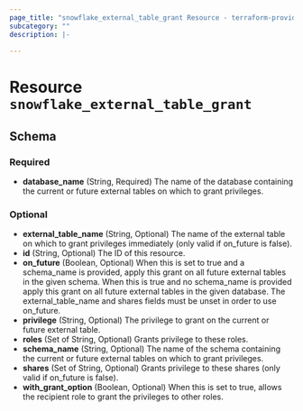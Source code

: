 ```yaml
---
page_title: "snowflake_external_table_grant Resource - terraform-provider-snowflake"
subcategory: ""
description: |-
  
---
```


# Resource `snowflake_external_table_grant`





## Schema

### Required

- **database_name** (String, Required) The name of the database containing the current or future external tables on which to grant privileges.

### Optional

- **external_table_name** (String, Optional) The name of the external table on which to grant privileges immediately (only valid if on_future is false).
- **id** (String, Optional) The ID of this resource.
- **on_future** (Boolean, Optional) When this is set to true and a schema_name is provided, apply this grant on all future external tables in the given schema. When this is true and no schema_name is provided apply this grant on all future external tables in the given database. The external_table_name and shares fields must be unset in order to use on_future.
- **privilege** (String, Optional) The privilege to grant on the current or future external table.
- **roles** (Set of String, Optional) Grants privilege to these roles.
- **schema_name** (String, Optional) The name of the schema containing the current or future external tables on which to grant privileges.
- **shares** (Set of String, Optional) Grants privilege to these shares (only valid if on_future is false).
- **with_grant_option** (Boolean, Optional) When this is set to true, allows the recipient role to grant the privileges to other roles.



